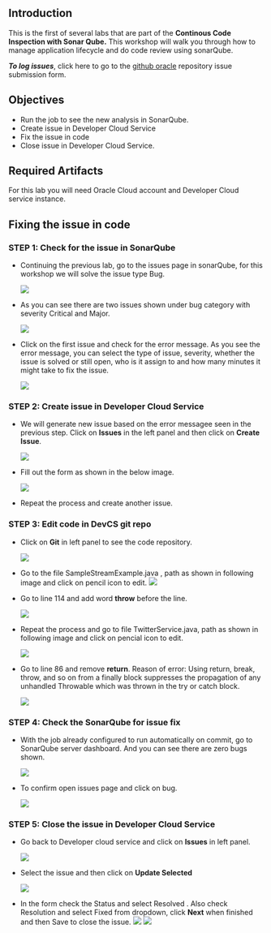 

## Introduction

This is the first of several labs that are part of the **Continous Code Inspection with Sonar Qube.** This workshop will walk you through how to manage application lifecycle and do code review using sonarQube.

**_To log issues_**, click here to go to the [github oracle](https://github.com/oracle/learning-library/issues/new) repository issue submission form.

## Objectives

- Run the job to see the new analysis in SonarQube.
- Create issue in Developer Cloud Service
- Fix the issue in code
- Close issue in Developer Cloud Service.

## Required Artifacts

For this lab you will need Oracle Cloud account and Developer Cloud service instance.

## Fixing the issue in code

### **STEP 1**: Check for the issue in SonarQube

- Continuing the previous lab, go to the issues page in sonarQube, for this workshop we will solve the issue type Bug.

    ![](images/300/1.png)

- As you can see there are two issues shown under bug category with severity Critical and Major. 

    ![](images/300/2.png)

- Click on the first issue and check for the error message. As you see the error message, you can select the type of issue, severity, whether the issue is solved or still open, who is it assign to and how many minutes it might take to fix the issue.

    ![](images/300/3.png)

### **STEP 2**: Create issue in Developer Cloud Service

- We will generate new issue based on the error messagee seen in the previous step. Click on **Issues** in the left panel and then click on **Create Issue**.

    ![](images/300/4.png)

- Fill out the form as shown in the below image.

    ![](images/300/5.png)

- Repeat the process and create another issue.

### **STEP 3**: Edit code in DevCS git repo

- Click on **Git** in left panel to see the code repository.

    ![](images/300/6.png)

- Go to the file SampleStreamExample.java , path as shown in following image and  click on pencil icon to edit.
    ![](images/300/7.png)

- Go to line 114 and add word **throw** before the line.

    ![](images/300/8.png)

- Repeat the process and go to file TwitterService.java, path as shown in following image and click on pencial icon to edit.

    ![](images/300/9.png)

- Go to line 86 and remove **return**. 
Reason of error: Using return, break, throw, and so on from a finally block suppresses the propagation of any unhandled Throwable which was thrown in the try or catch block.
    
    ![](images/300/10.png)

### **STEP 4**: Check the SonarQube for issue fix

- With the job already configured to run automatically on commit, go to SonarQube server dashboard. And you can see there are zero bugs shown.

    ![](images/300/11.png)

- To confirm open issues page and click on bug.

    ![](images/300/12.png)
   
### **STEP 5**: Close the issue in Developer Cloud Service

- Go back to Developer cloud service and click on **Issues** in left panel.

    ![](images/300/13-1.png)

- Select the issue and then click on **Update Selected**

    ![](images/300/13.png)
    
- In the form check the Status and select Resolved . Also check Resolution and select Fixed from dropdown, click **Next** when finished and then Save to close the issue.
    ![](images/300/14.png)
    ![](images/300/15.png)





